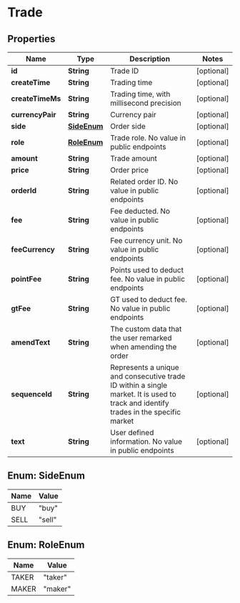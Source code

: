 
# Trade

## Properties

Name | Type | Description | Notes
------------ | ------------- | ------------- | -------------
**id** | **String** | Trade ID |  [optional]
**createTime** | **String** | Trading time |  [optional]
**createTimeMs** | **String** | Trading time, with millisecond precision |  [optional]
**currencyPair** | **String** | Currency pair |  [optional]
**side** | [**SideEnum**](#SideEnum) | Order side |  [optional]
**role** | [**RoleEnum**](#RoleEnum) | Trade role. No value in public endpoints |  [optional]
**amount** | **String** | Trade amount |  [optional]
**price** | **String** | Order price |  [optional]
**orderId** | **String** | Related order ID. No value in public endpoints |  [optional]
**fee** | **String** | Fee deducted. No value in public endpoints |  [optional]
**feeCurrency** | **String** | Fee currency unit. No value in public endpoints |  [optional]
**pointFee** | **String** | Points used to deduct fee. No value in public endpoints |  [optional]
**gtFee** | **String** | GT used to deduct fee. No value in public endpoints |  [optional]
**amendText** | **String** | The custom data that the user remarked when amending the order |  [optional]
**sequenceId** | **String** | Represents a unique and consecutive trade ID within a single market. It is used to track and identify trades in the specific market |  [optional]
**text** | **String** | User defined information. No value in public endpoints |  [optional]

## Enum: SideEnum

Name | Value
---- | -----
BUY | &quot;buy&quot;
SELL | &quot;sell&quot;

## Enum: RoleEnum

Name | Value
---- | -----
TAKER | &quot;taker&quot;
MAKER | &quot;maker&quot;

